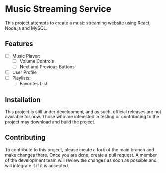 # Music Streaming Service

This project attempts to create a music streaming website using React, Node.js and MySQL.

## Features

- [ ] Music Player:
  - [ ] Volume Controls
  - [ ] Next and Previous Buttons
- [ ] User Profile
- [ ] Playlists:
  - [ ] Favorites List

## Installation

This project is still under development, and as such, official releases are not available for now. Those who are interested in testing or contributing to the project may download and build the project.

## Contributing

To contribute to this project, please create a fork of the main branch and make changes there. Once you are done, create a pull request. A member of the development team will review the changes as soon as possible and will integrate it if it is accepted.
